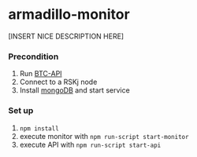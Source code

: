 # armadillo-monitor
[INSERT NICE DESCRIPTION HERE]

### Precondition
1. Run [BTC-API](https://github.com/rootstock/btc-api)
2. Connect to a RSKj node
3. Install [mongoDB](https://www.mongodb.com/download-center/community) and start service

### Set up
1. ``npm install``
2. execute monitor with ``npm run-script start-monitor``
3. execute API with ``npm run-script start-api``
